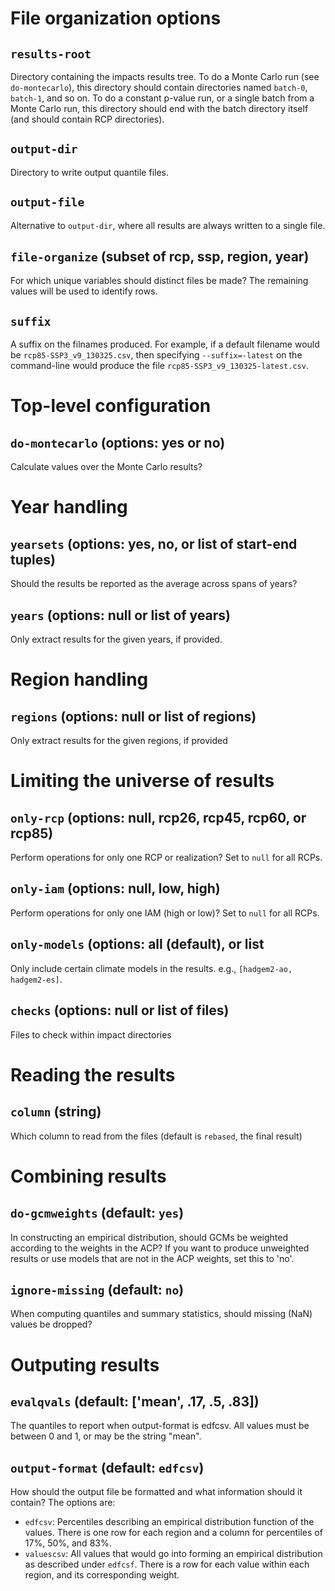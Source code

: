 # File organization options

## `results-root`

Directory containing the impacts results tree.  To do a Monte Carlo
run (see `do-montecarlo`), this directory should contain directories
named `batch-0`, `batch-1`, and so on.  To do a constant p-value run,
or a single batch from a Monte Carlo run, this directory should end
with the batch directory itself (and should contain RCP directories).

## `output-dir`

Directory to write output quantile files.

## `output-file`

Alternative to `output-dir`, where all results are always written to a
single file.

## `file-organize` (subset of rcp, ssp, region, year)

For which unique variables should distinct files be made?  The
remaining values will be used to identify rows.

## `suffix`

A suffix on the filnames produced.  For example, if a default filename would be `rcp85-SSP3_v9_130325.csv`, then specifying `--suffix=-latest` on the command-line would produce the file `rcp85-SSP3_v9_130325-latest.csv`.

# Top-level configuration

## `do-montecarlo` (options: yes or no)

Calculate values over the Monte Carlo results?

# Year handling

## `yearsets` (options: yes, no, or list of start-end tuples)

Should the results be reported as the average across spans of years?

## `years` (options: null or list of years)

Only extract results for the given years, if provided.

# Region handling

## `regions` (options: null or list of regions)

Only extract results for the given regions, if provided

# Limiting the universe of results

## `only-rcp` (options: null, rcp26, rcp45, rcp60, or rcp85)

Perform operations for only one RCP or realization?  Set to `null` for all RCPs.

## `only-iam` (options: null, low, high)

Perform operations for only one IAM (high or low)?  Set to `null` for all RCPs.

## `only-models` (options: all (default), or list

Only include certain climate models in the results.  e.g., `[hadgem2-ao, hadgem2-es]`.

## `checks` (options: null or list of files)

Files to check within impact directories

# Reading the results

## `column` (string)

Which column to read from the files (default is `rebased`, the final result)

# Combining results

## `do-gcmweights` (default: `yes`)

In constructing an empirical distribution, should GCMs be weighted
according to the weights in the ACP?  If you want to produce
unweighted results or use models that are not in the ACP weights, set
this to 'no'.

## `ignore-missing` (default: `no`)

When computing quantiles and summary statistics, should missing (NaN)
values be dropped?

# Outputing results

## `evalqvals` (default: ['mean', .17, .5, .83])

The quantiles to report when output-format is edfcsv.  All values must
be between 0 and 1, or may be the string "mean".

## `output-format` (default: `edfcsv`)

How should the output file be formatted and what information should it
contain?  The options are:

* `edfcsv`: Percentiles describing an empirical distribution function
of the values.  There is one row for each region and a column for
percentiles of 17%, 50%, and 83%.
* `valuescsv`: All values that would go into forming an empirical distribution as described under `edfcsf`.  There is a row for each value within each region, and its corresponding weight.

